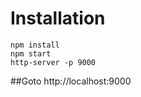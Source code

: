 # Installation
`npm install ` <br>
`npm start` <br>
`http-server -p 9000` <br>

##Goto http://localhost:9000